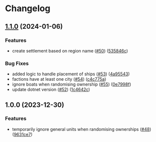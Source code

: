 # Changelog

## [1.1.0](https://github.com/sargeantPig/RTWLibTools/compare/v1.0.0...v1.1.0) (2024-01-06)


### Features

* create settlement based on region name ([#50](https://github.com/sargeantPig/RTWLibTools/issues/50)) ([535846c](https://github.com/sargeantPig/RTWLibTools/commit/535846c2f2644ebd89d0652502fc202a03df9301))


### Bug Fixes

* added logic to handle placement of ships ([#53](https://github.com/sargeantPig/RTWLibTools/issues/53)) ([4a95543](https://github.com/sargeantPig/RTWLibTools/commit/4a955437148e6566ff774bb561c0235bb65efbc5))
* factions have at least one city ([#54](https://github.com/sargeantPig/RTWLibTools/issues/54)) ([c4c775a](https://github.com/sargeantPig/RTWLibTools/commit/c4c775a7787beb376ae5059382838f4b118f063c))
* ignore boats when randomising ownership ([#55](https://github.com/sargeantPig/RTWLibTools/issues/55)) ([0e7998f](https://github.com/sargeantPig/RTWLibTools/commit/0e7998f0ad8890c70c9f46bb6d2ff466944968ca))
* update dotnet version ([#52](https://github.com/sargeantPig/RTWLibTools/issues/52)) ([1c4642c](https://github.com/sargeantPig/RTWLibTools/commit/1c4642c31f5817feb92a338b0c1f48943b650c37))

## 1.0.0 (2023-12-30)


### Features

* temporarily ignore general units when randomising ownerships ([#48](https://github.com/sargeantPig/RTWLibTools/issues/48)) ([9631ce7](https://github.com/sargeantPig/RTWLibTools/commit/9631ce795bd055a1a52671003b6f6f420720201d))
